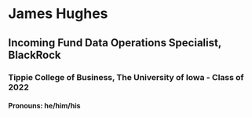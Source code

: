 # James Hughes
## Incoming Fund Data Operations Specialist, BlackRock
### Tippie College of Business, The University of Iowa - Class of 2022
#### Pronouns: he/him/his
